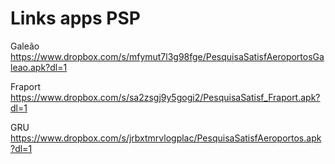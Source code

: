 # Links apps PSP

Galeão
https://www.dropbox.com/s/mfymut7l3g98fge/PesquisaSatisfAeroportosGaleao.apk?dl=1

Fraport
https://www.dropbox.com/s/sa2zsgj9y5gogi2/PesquisaSatisf_Fraport.apk?dl=1

GRU
https://www.dropbox.com/s/jrbxtmrvlogplac/PesquisaSatisfAeroportos.apk?dl=1
